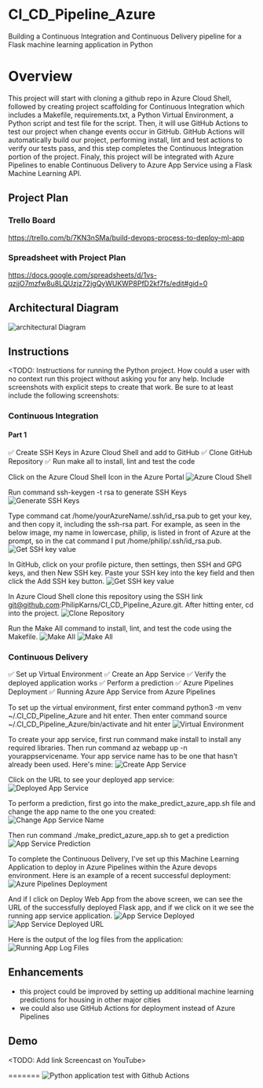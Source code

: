 # CI_CD_Pipeline_Azure
Building a Continuous Integration and Continuous Delivery pipeline for a Flask machine learning application in Python

# Overview
This project will start with cloning a github repo in Azure Cloud Shell, followed by creating project scaffolding for Continuous Integration which includes a Makefile, requirements.txt, 
a Python Virtual Environment, a Python script and test file for the script. Then, it will use GitHub Actions to test our project when change events occur in GitHub. GitHub Actions will
automatically build our project, performing install, lint and test actions to verify our tests pass, and this step completes the Continuous Integration portion of the project. Finaly,
this project will be integrated with Azure Pipelines to enable Continuous Delivery to Azure App Service using a Flask Machine Learning API.

## Project Plan

### Trello Board
https://trello.com/b/7KN3nSMa/build-devops-process-to-deploy-ml-app

### Spreadsheet with Project Plan
https://docs.google.com/spreadsheets/d/1vs-qzjjO7mzfw8u8LQUzjz72jgQyWUKWP8PfD2kf7fs/edit#gid=0

## Architectural Diagram
![architectural Diagram](./images/ArchitecturalDiagram.PNG)

## Instructions
<TODO:  Instructions for running the Python project.  How could a user with no context run this project without asking you for any help.  Include screenshots with explicit steps to create that work. Be sure to at least include the following screenshots:
### Continuous Integration

#### Part 1
:white_check_mark: Create SSH Keys in Azure Cloud Shell and add to GitHub
:white_check_mark: Clone GitHub Repository
:white_check_mark: Run make all to install, lint and test the code

Click on the Azure Cloud Shell Icon in the Azure Portal
![Azure Cloud Shell](./images/click-azuzre-cloud-shell.PNG)

Run command ssh-keygen -t rsa to generate SSH Keys
![Generate SSH Keys](./images/generate-ssh-keys.PNG)

Type command cat /home/yourAzureName/.ssh/id_rsa.pub to get your key, and then copy it, including the ssh-rsa part. For example,
as seen in the below image, my name in lowercase, philip, is listed in front of Azure at the prompt, so in the cat command I put 
/home/philip/.ssh/id_rsa.pub. 
![Get SSH key value](./images/cat-ssh-key.PNG)

In GitHub, click on your profile picture, then settings, then SSH and GPG keys, and then New SSH key. Paste your SSH key into
the key field and then click the Add SSH key button. 
![Get SSH key value](./images/github-ssh-key-add.PNG)

In Azure Cloud Shell clone this repository using the SSH link git@github.com:PhilipKarns/CI_CD_Pipeline_Azure.git. After hitting enter, 
cd into the project.
![Clone Repository](./images/git_project_cloned_to_AzureCloudShell_screenshot.PNG)

Run the Make All command to install, lint, and test the code using the Makefile.
![Make All](./images/makeallscreenshot1.PNG)
![Make All](./images/makeallscreenshot2.PNG)

### Continuous Delivery 
:white_check_mark: Set up Virtual Environment
:white_check_mark: Create an App Service 
:white_check_mark: Verify the deployed application works
:white_check_mark: Perform a prediction
:white_check_mark: Azure Pipelines Deployment
:white_check_mark: Running Azure App Service from Azure Pipelines


To set up the virtual environment, first enter command  python3 -m venv ~/.CI_CD_Pipeline_Azure and hit enter. Then enter command 
source ~/.CI_CD_Pipeline_Azure/bin/activate and hit enter 
![Virtual Environment](./images/virtual-environment.PNG)

To create your app service, first run command make install to install any required libraries. Then run command 
az webapp up -n yourappservicename. Your app service name has to be one that hasn't already been used. Here's mine:
![Create App Service](./images/appservice-create.PNG)

Click on the URL to see your deployed app service:  
![Deployed App Service](./images/appservice-url-running.PNG)

To perform a prediction, first go into the make_predict_azure_app.sh file and change the app name to the one you created:  
![Change App Service Name](./images/make-predict-changeappname.PNG)

Then run command ./make_predict_azure_app.sh to get a prediction
![App Service Prediction](./images/appservice-prediction.PNG)

To complete the Continuous Delivery, I've set up this Machine Learning Application to deploy in Azure Pipelines within the Azure devops
environment. Here is an example of a recent successful deployment: 
![Azure Pipelines Deployment](./images/azure-piplines-deployment.PNG)

And if I click on Deploy Web App from the above screen, we can see the URL of the successfully deployed Flask app, and if we click on it 
we see the running app service application.
![App Service Deployed](./images/appservice-deployed-azurepipelines.PNG)
![App Service Deployed URL](./images/appservice-deployed-azurepipelines-url.PNG)

Here is the output of the log files from the application:  
![Running App Log Files](./images/log-files.PNG)

## Enhancements
- this project could be improved by setting up additional machine learning predictions for housing in other major cities
- we could also use GitHub Actions for deployment instead of Azure Pipelines

## Demo 

<TODO: Add link Screencast on YouTube>

=======
![Python application test with Github Actions](https://github.com/PhilipKarns/CI_CD_Pipeline_Azure/workflows/Python+application+test+with+Github+Actions/badge.svg)
<!-- >>>>>>> 55093ffc384c3972fb7a26e5b3f5fbe7e60f4d7d -->
